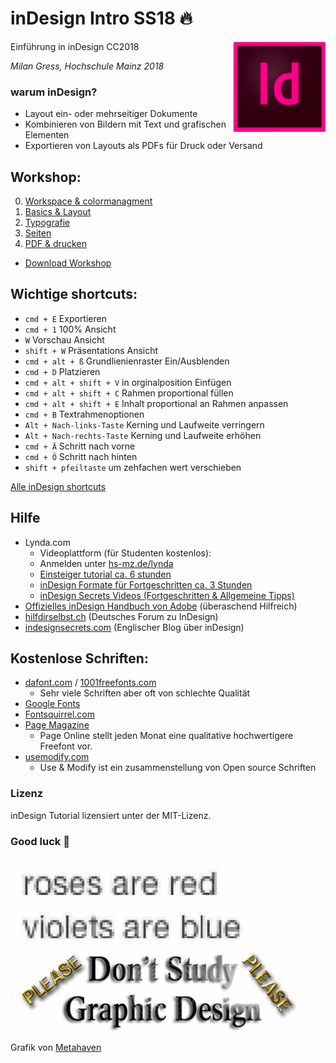 # inDesign Intro SS18 🔥
Einführung in inDesign CC2018
<img align="right" src="indesign_logo.png">

*Milan Gress, Hochschule Mainz 2018*

### warum inDesign?
- Layout ein- oder mehrseitiger Dokumente
- Kombinieren von Bildern mit Text und grafischen Elementen
- Exportieren von Layouts als PDFs für Druck oder Versand

## Workshop:
0. [Workspace & colormanagment](0_intro/intro.md)
1. [Basics & Layout](1_basics/basics.md)
2. [Typografie](2_typo/typo.md)
3. [Seiten](3_seiten/seiten.md)
4. [PDF & drucken](4_pdf/pdf.md)

- [Download Workshop ](https://github.com/milangress/inDesign101/blob/master/6_workshop/workshop_final.zip?raw=true)


## Wichtige shortcuts:


- `cmd + E` Exportieren
- `cmd + 1` 100% Ansicht
- `W` Vorschau Ansicht
- `shift + W` Präsentations Ansicht
- `cmd + alt + ß` Grundlienienraster Ein/Ausblenden
- `cmd + D` Platzieren
- `cmd + alt + shift + V` in orginalposition Einfügen
- `cmd + alt + shift + C` Rahmen proportional füllen
- `cmd + alt + shift + E` Inhalt proportional an Rahmen anpassen
- `cmd + B` Textrahmenoptionen
- `Alt + Nach-links-Taste` Kerning und Laufweite verringern
- `Alt + Nach-rechts-Taste` Kerning und Laufweite erhöhen
- `cmd + Ä` Schritt nach vorne
- `cmd + Ö` Schritt nach hinten
- `shift + pfeiltaste` um zehfachen wert verschieben

[Alle inDesign shortcuts](https://helpx.adobe.com/de/indesign/using/default-keyboard-shortcuts.html)



## Hilfe
- Lynda.com
  - Videoplattform (für Studenten kostenlos):
  - Anmelden unter [hs-mz.de/lynda](hs-mz.de/lynda)
  - [Einsteiger tutorial ca. 6 stunden](https://www.lynda.com/InDesign-tutorials/Get-started/625911/676204-4.html?org=hs-mainz.de)
  - [inDesign Formate für Fortgeschritten ca. 3 Stunden](https://www.lynda.com/InDesign-tutorials/InDesign-Styles-Depth-Revision/575947-2.html?org=hs-mainz.de)
  - [inDesign Secrets Videos (Fortgeschritten & Allgemeine Tipps)](https://www.lynda.com/InDesign-tutorials/InDesign-Secrets/85324-2.html?org=hs-mainz.de)
- [Offizielles inDesign Handbuch von Adobe](https://helpx.adobe.com/de/indesign/user-guide.html) (überaschend Hilfreich)
- [hilfdirselbst.ch](https://www.hilfdirselbst.ch/foren/Adobe_InDesign_Forum_4.html) (Deutsches Forum zu InDesign)
- [indesignsecrets.com](https://indesignsecrets.com/) (Englischer Blog über inDesign)

## Kostenlose Schriften:
  - [dafont.com](https://www.dafont.com/) / [1001freefonts.com](https://www.1001freefonts.com/)
    - Sehr viele Schriften aber oft von schlechte Qualität
  - [Google Fonts](https://fonts.google.com/)
  - [Fontsquirrel.com](https://www.fontsquirrel.com/)
  - [Page Magazine](https://page-online.de/typografie/freefont-des-monats-uebersicht/)
    - Page Online stellt jeden Monat eine qualitative hochwertigere Freefont vor.
  - [usemodify.com](https://usemodify.com/)
    - Use & Modify ist ein zusammenstellung von Open source Schriften



### Lizenz
inDesign Tutorial lizensiert unter der MIT-Lizenz.

### Good luck 💖

![](metahaven.png)
Grafik von [Metahaven](http://metahaven.net/)

